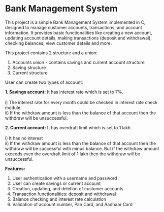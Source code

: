 # **Bank Management System**

This project is a simple Bank Management System implemented in C, designed to manage customer accounts, transactions, and account information. It provides basic functionalities like creating a new account, updating account details, making transactions (deposit and withdrawal), checking balances, view customer details and more.

This project contains 2 structure and a union:

1. Accounts union - contains savings and current account structure
2. Saving structure
3. Current structure

User can create two types of account:

**1. Savings account:** It has interest rate which is set to 7%.<br><br>
                      i)  The interest rate for every month could be checked in interest rate check module.<br>
                      ii) If the withdraw amount is less than the balance of that account then the withdraw will be unsuccessful.
   
**2. Current account:** It has overdraft limit which is set to 1 lakh.<br><br>
                      i)  It has no interest<br>
                      ii) If the withdraw amount is less than the balance of that account then the withdraw will be successful with minus balance. But if the withdraw amount exceeds even the overdraft limit of 1 lakh then the withdraw will be unsuccessful.

**Features:**
1. User authentication with a username and password
2. User can create savings or current account
3. Creation, updating, and deletion of customer accounts
4. Transaction functionalities: deposit and withdrawal
5. Balance checking and interest rate calculation
6. Validation of account number, Pan Card, and Aadhaar Card
